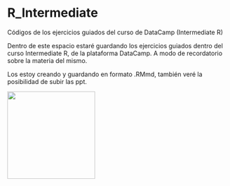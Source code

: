 # R_Intermediate
Códigos de los ejercicios guiados del curso de DataCamp (Intermediate R)

Dentro de este espacio estaré guardando los ejercicios guiados dentro del curso Intermediate R, 
de la plataforma DataCamp. A modo de recordatorio sobre la materia del mismo.

Los estoy creando y guardando en formato .RMmd, también veré la posibilidad de subir las ppt.

<img src="https://assets.datacamp.com/production/course_672/shields/original/shield_image_course_672_20190116-13-1mfzy0u?1547662112" width="200" height="200" />

